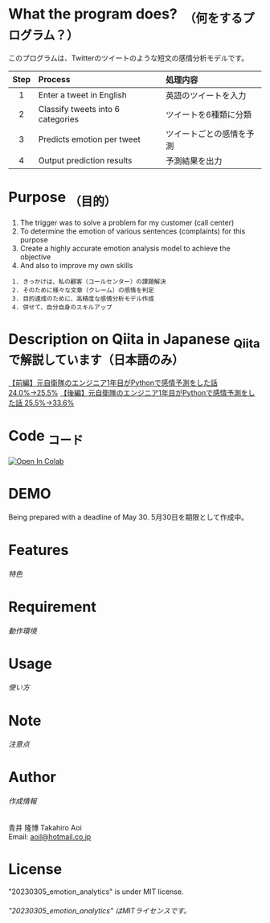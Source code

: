 # What the program does? &nbsp;<sub>（何をするプログラム？）</sub>
    
  このプログラムは、Twitterのツイートのような短文の感情分析モデルです。
  
| Step | Process | 処理内容 |  
|:-:|:--|:--|  
|1 |Enter a tweet in English|英語のツイートを入力 |
|2 |Classify tweets into 6 categories|ツイートを6種類に分類 |
|3 |Predicts emotion per tweet|ツイートごとの感情を予測 |
|4 |Output prediction results|予測結果を出力 |

# Purpose <sub>（目的）</sup>

1. The trigger was to solve a problem for my customer (call center)
2. To determine the emotion of various sentences (complaints) for this purpose
3. Create a highly accurate emotion analysis model to achieve the objective
4. And also to improve my own skills

```
 1. きっかけは、私の顧客（コールセンター）の課題解決  
 2. そのために様々な文章（クレーム）の感情を判定  
 3. 目的達成のために、高精度な感情分析モデル作成  
 4. 併せて、自分自身のスキルアップ  
```


# Description on Qiita in Japanese <sub>Qiitaで解説しています（日本語のみ）</sub>
[【前編】元自衛隊のエンジニア1年目がPythonで感情予測をした話 24.0%→25.5%](https://qiita.com/takahiroaoi/items/bf3decfe6766f90d7fae) 
[【後編】元自衛隊のエンジニア1年目がPythonで感情予測をした話 25.5%→33.6%](https://qiita.com/takahiroaoi/items/fccfa0ba8726adcc2035)  

# Code <sub>コード</sub>
<a href="https://colab.research.google.com/github/aoitkahiro/20230305_emotion_analytics/blob/main/%E6%84%9F%E6%83%85%E5%88%86%E6%9E%90_ver_5_0_20230305_%E7%B2%BE%E5%BA%A633_6__Qiita%E5%BE%8C%E7%B7%A8%E7%A8%BF_%E3%83%A9%E3%83%B3%E3%83%80%E3%83%A0%E3%83%95%E3%82%A9%E3%83%AC%E3%82%B9%E3%83%88_%E7%9B%AE%E7%9A%84%E5%A4%89%E6%95%B08%E5%80%8B.ipynb
">
<img src="https://colab.research.google.com/assets/colab-badge.svg" alt="Open In Colab">
</a>  

# DEMO
Being prepared with a deadline of May 30.
5月30日を期限として作成中。

# Features
###### 特色

# Requirement
###### 動作環境

# Usage
###### 使い方

# Note
###### 注意点

# Author
###### 作成情報
青井 隆博 Takahiro Aoi  
Email: aoil@hotmail.co.jp

# License
"20230305_emotion_analytics" is under MIT license.  
###### "20230305_emotion_analytics" はMITライセンスです。
